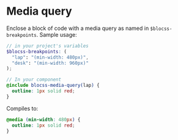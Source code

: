 # Media query
Enclose a block of code with a media query as named in `$blocss-breakpoints`.
Sample usage:
```scss
// in your project's variables
$blocss-breakpoints: (
  "lap": "(min-width: 480px)",
  "desk": "(min-width: 960px)"
);

// In your component
@include blocss-media-query(lap) {
  outline: 1px solid red;
}
```
Compiles to:
```scss
@media (min-width: 480px) {
  outline: 1px solid red;
}
```

